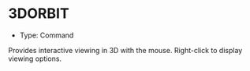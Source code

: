 # 3DORBIT

- Type: Command

Provides interactive viewing in 3D with the mouse. Right-click to display viewing options.
